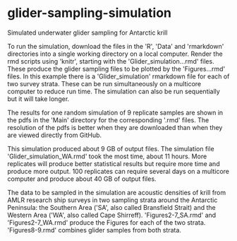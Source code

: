 # glider-sampling-simulation
Simulated underwater glider sampling for Antarctic krill

To run the simulation, download the files in the 'R', 'Data' and 'rmarkdown' directories into a single working directory on a local computer. Render the rmd scripts using 'knitr', starting with the 'Glider_simulation...rmd' files. These produce the glider sampling files to be plotted by the 'Figures...rmd' files. In this example there is a 'Glider_simulation' rmarkdown file for each of two survey strata. These can be run simultaneously on a multicore computer to reduce run time. The simulation can also be run sequentially but it will take longer.  

The results for one random simulation of 9 replicate samples are shown in the pdfs in the 'Main' directory for the corresponding '.rmd' files. The resolution of the pdfs is better when they are downloaded than when they are viewed directly from GitHub. 

This simulation produced about 9 GB of output files. The simulation file 'Glider_simulation_WA.rmd' took the most time, about 11 hours. More replicates will produce better statistical results but require more time and produce more output. 100 replicates can require several days on a multicore computer and produce about 40 GB of output files.

The data to be sampled in the simulation are acoustic densities of krill from AMLR research ship surveys in two sampling strata around the Antarctic Peninsula: the Southern Area ('SA', also called Bransfield Strait) and the Western Area ('WA', also called Cape Shirreff). 'Figures2-7_SA.rmd' and 'Figures2-7_WA.rmd' produce the Figures for each of the two strata. 'Figures8-9.rmd' combines glider samples from both strata.
